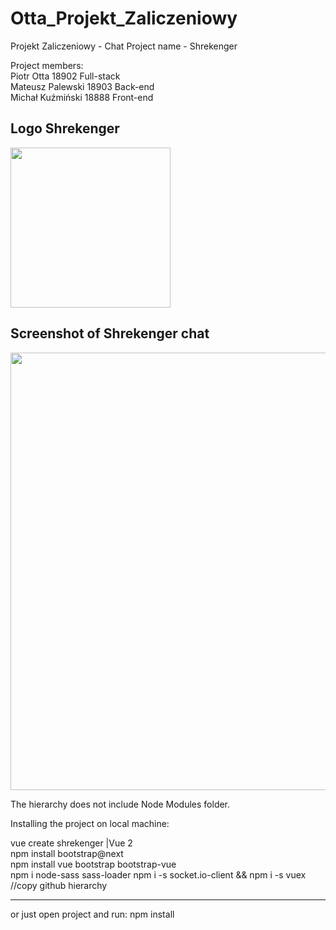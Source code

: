 # Otta_Projekt_Zaliczeniowy

Projekt Zaliczeniowy - Chat
Project name - Shrekenger </br>

Project members:</br>
Piotr Otta       18902 Full-stack</br>
Mateusz Palewski 18903 Back-end</br>
Michał Kuźmiński 18888 Front-end</br>

<h2>Logo Shrekenger</h2>
<img src="https://github.com/PiotrOtta/Otta_Projekt_Zaliczeniowy/blob/main/public/img/Shrekenger.2da771dd.png" width="256">

<h2>Screenshot of Shrekenger chat</h2>
<img src="https://github.com/PiotrOtta/Otta_Projekt_Zaliczeniowy/blob/OCS-17/HTML%20CSS%20ChatBox%20Design/Assets/ShrekengerChat.png" width="700">

<p>The hierarchy does not include Node Modules folder.</p>

<p>Installing the project on local machine:</p>
vue create shrekenger |Vue 2</br>
npm install bootstrap@next</br>
npm install vue bootstrap bootstrap-vue</br>
npm i node-sass sass-loader
npm i -s socket.io-client && npm i -s vuex
//copy github hierarchy</br>
<hr />
or just open project and run: npm install
